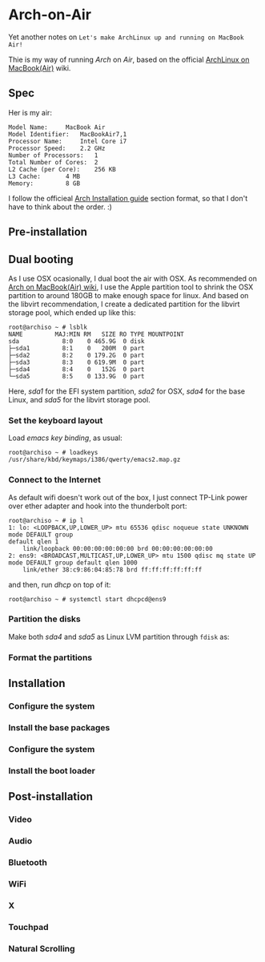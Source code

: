 # Arch-on-Air

Yet another notes on `Let's make ArchLinux up and running on MacBook Air!`

Thie is my way of running *Arch* on *Air*, based on the official
[ArchLinux on MacBook(Air)](https://wiki.archlinux.org/index.php/MacBook) wiki.

## Spec

Her is my air:

```
Model Name:		MacBook Air
Model Identifier:	MacBookAir7,1
Processor Name:		Intel Core i7
Processor Speed:	2.2 GHz
Number of Processors:	1
Total Number of Cores:	2
L2 Cache (per Core):	256 KB
L3 Cache:		4 MB
Memory:			8 GB
```

I follow the officieal [Arch Installation guide](https://wiki.archlinux.org/index.php/installation_guide) section format, so that I don't have to think about the order. :)

## Pre-installation

## Dual booting

As I use OSX ocasionally, I dual boot the air with OSX.  As recommended on
[Arch on MacBook(Air) wiki](https://wiki.archlinux.org/index.php/MacBook#OS_X_with_Arch_Linux),
I use the Apple partition tool to shrink the OSX partition to
around 180GB to make enough space for linux.  And based on the libvirt
recommendation, I create a dedicated partition for the libvirt storage pool,
which ended up like this:

```
root@archiso ~ # lsblk
NAME         MAJ:MIN RM   SIZE RO TYPE MOUNTPOINT
sda            8:0    0 465.9G  0 disk
├─sda1         8:1    0   200M  0 part
├─sda2         8:2    0 179.2G  0 part
├─sda3         8:3    0 619.9M  0 part
├─sda4         8:4    0   152G  0 part
└─sda5         8:5    0 133.9G  0 part
```

Here, *sda1* for the EFI system partition, *sda2* for OSX, *sda4* for the base Linux,
and *sda5* for the libvirt storage pool.

### Set the keyboard layout

Load *emacs key binding*, as usual:

```
root@archiso ~ # loadkeys /usr/share/kbd/keymaps/i386/qwerty/emacs2.map.gz
```

### Connect to the Internet

As default wifi doesn't work out of the box, I just connect TP-Link power over
ether adapter and hook into the thunderbolt port:

```
root@archiso ~ # ip l
1: lo: <LOOPBACK,UP,LOWER_UP> mtu 65536 qdisc noqueue state UNKNOWN mode DEFAULT group
default qlen 1
    link/loopback 00:00:00:00:00:00 brd 00:00:00:00:00:00
2: ens9: <BROADCAST,MULTICAST,UP,LOWER_UP> mtu 1500 qdisc mq state UP mode DEFAULT group default qlen 1000
    link/ether 38:c9:86:04:85:78 brd ff:ff:ff:ff:ff:ff
```

and then, run *dhcp* on top of it:

```
root@archiso ~ # systemctl start dhcpcd@ens9
```

### Partition the disks

Make both *sda4* and *sda5* as Linux LVM partition through `fdisk` as:

### Format the partitions

## Installation

### Configure the system

### Install the base packages

### Configure the system

### Install the boot loader

## Post-installation

### Video

### Audio

### Bluetooth

### WiFi

### X

### Touchpad

### Natural Scrolling
